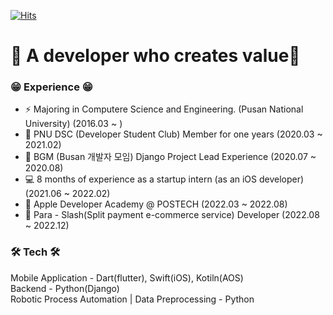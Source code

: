 
[![Hits](https://hits.seeyoufarm.com/api/count/incr/badge.svg?url=https%3A%2F%2Fgithub.com%2FyeongwooCho&count_bg=%23289CDD&title_bg=%23555555&icon=&icon_color=%232B2A2A&title=hits&edge_flat=false)](https://hits.seeyoufarm.com)


# 📱 A developer who creates value📱

### 😁 Experience 😁
- ⚡ Majoring in Computere Science and Engineering. (Pusan National University) (2016.03 ~ )
- 👯 PNU DSC (Developer Student Club) Member for one years (2020.03 ~ 2021.02)
- 🔭 BGM (Busan 개발자 모임) Django Project Lead Experience (2020.07 ~ 2020.08)
- 💻 8 months of experience as a startup intern (as an iOS developer) (2021.06 ~ 2022.02)
- 🍎 Apple Developer Academy @ POSTECH (2022.03 ~ 2022.08)
- 🐤 Para - Slash(Split payment e-commerce service) Developer (2022.08 ~ 2022.12)


### 🛠 Tech 🛠
Mobile Application - Dart(flutter), Swift(iOS), Kotiln(AOS)<br>
Backend - Python(Django)<br>
Robotic Process Automation | Data Preprocessing - Python<br>


<!-- ![yeongwoo's github stats](https://github-readme-stats.vercel.app/api?username=yeongwooCho&show_icons=true) -->


